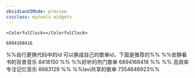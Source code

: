 ```yaml
---
obsidianUIMode: preview
cssclass: mytools widgets
---
```


```jsx:
<ColorfulClock></ColorfulClock>
```


```jsx::Musicbar
6894168416
```

%%自行更换代码中的id 可以换成自己的歌单id，下面是推荐的%%
%%安静看书的背景音乐 8418150 %%
%%好听的热门歌单  6894168416 %%
%% 高效率专注记忆音乐  6683129 %%
%%lavi共享的歌单 7354648923%%

